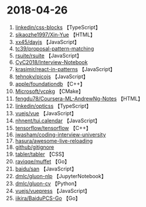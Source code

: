 # 2018-04-26

1. [linkedin/css-blocks](https://github.com/linkedin/css-blocks) 【TypeScript】
2. [sikaozhe1997/Xin-Yue](https://github.com/sikaozhe1997/Xin-Yue) 【HTML】
3. [xx45/dayjs](https://github.com/xx45/dayjs) 【JavaScript】
4. [tc39/proposal-pattern-matching](https://github.com/tc39/proposal-pattern-matching)
5. [rsuite/rsuite](https://github.com/rsuite/rsuite) 【JavaScript】
6. [CyC2018/Interview-Notebook](https://github.com/CyC2018/Interview-Notebook)
7. [krasimir/react-in-patterns](https://github.com/krasimir/react-in-patterns) 【JavaScript】
8. [tehnokv/picojs](https://github.com/tehnokv/picojs) 【JavaScript】
9. [apple/foundationdb](https://github.com/apple/foundationdb) 【C++】
10. [Microsoft/vcpkg](https://github.com/Microsoft/vcpkg) 【CMake】
11. [fengdu78/Coursera-ML-AndrewNg-Notes](https://github.com/fengdu78/Coursera-ML-AndrewNg-Notes) 【HTML】
12. [linkedin/opticss](https://github.com/linkedin/opticss) 【TypeScript】
13. [vuejs/vue](https://github.com/vuejs/vue) 【JavaScript】
14. [nhnent/tui.calendar](https://github.com/nhnent/tui.calendar) 【JavaScript】
15. [tensorflow/tensorflow](https://github.com/tensorflow/tensorflow) 【C++】
16. [jwasham/coding-interview-university](https://github.com/jwasham/coding-interview-university)
17. [hasura/awesome-live-reloading](https://github.com/hasura/awesome-live-reloading)
18. [github/gitignore](https://github.com/github/gitignore)
19. [tabler/tabler](https://github.com/tabler/tabler) 【CSS】
20. [raviqqe/muffet](https://github.com/raviqqe/muffet) 【Go】
21. [baidu/san](https://github.com/baidu/san) 【JavaScript】
22. [dmlc/gluon-nlp](https://github.com/dmlc/gluon-nlp) 【JupyterNotebook】
23. [dmlc/gluon-cv](https://github.com/dmlc/gluon-cv) 【Python】
24. [vuejs/vuepress](https://github.com/vuejs/vuepress) 【JavaScript】
25. [iikira/BaiduPCS-Go](https://github.com/iikira/BaiduPCS-Go) 【Go】
